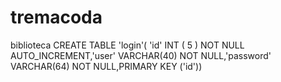 # tremacoda
biblioteca
CREATE TABLE 'login'( 'id' INT ( 5 ) NOT NULL AUTO_INCREMENT,'user' VARCHAR(40) NOT NULL,'password' VARCHAR(64) NOT NULL,PRIMARY KEY ('id'))